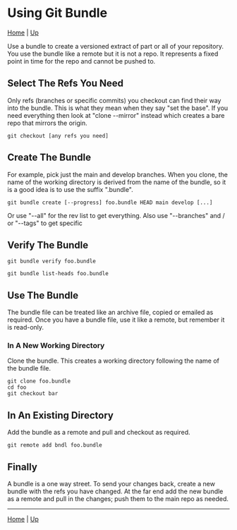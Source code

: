 # Using Git Bundle

[Home](../index.md) | [Up](git-index.md)

Use a bundle to create a versioned extract of part or all of your repository. You use the bundle like a remote but it is not a repo. It represents a fixed point in time for the repo and cannot be pushed to.

## Select The Refs You Need
Only refs (branches or specific commits) you checkout can find their way into the bundle. This is what they mean when they say "set the base". If you need everything then look at "clone --mirror" instead which creates a bare repo that mirrors the origin.

```
git checkout [any refs you need]
```

## Create The Bundle
For example, pick just the main and develop branches. When you clone, the name of the working directory is derived from the name of the bundle, so it is a good idea is to use the suffix ".bundle".
```
git bundle create [--progress] foo.bundle HEAD main develop [...]
```

Or use "--all" for the rev list to get everything. Also use "--branches" and / or "--tags" to get specific

## Verify The Bundle
```
git bundle verify foo.bundle

git bundle list-heads foo.bundle
```

## Use The Bundle
The bundle file can be treated like an archive file, copied or emailed as required. Once you have a bundle file, use it like a remote, but remember it is read-only.

### In A New Working Directory
Clone the bundle. This creates a working directory following the name of the bundle file.
```
git clone foo.bundle
cd foo
git checkout bar
```

## In An Existing Directory
Add the bundle as a remote and pull and checkout as required.
```
git remote add bndl foo.bundle
```

## Finally
A bundle is a one way street. To send your changes back, create a new bundle with the refs you have changed. At the far end add the new bundle as a remote and pull in the changes; push them to the main repo as needed.

---
[Home](../index.md) | [Up](git-index.md)
